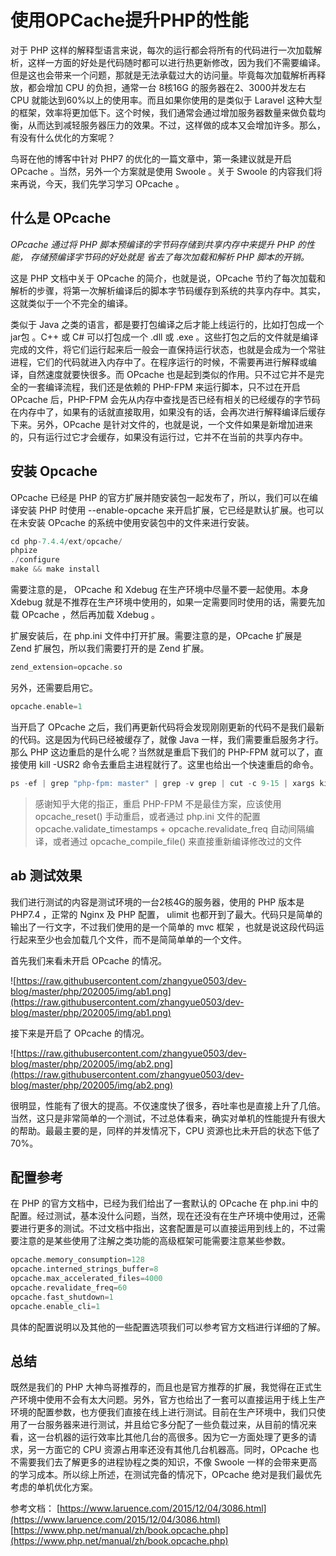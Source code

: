 # 使用OPCache提升PHP的性能

对于 PHP 这样的解释型语言来说，每次的运行都会将所有的代码进行一次加载解析，这样一方面的好处是代码随时都可以进行热更新修改，因为我们不需要编译。但是这也会带来一个问题，那就是无法承载过大的访问量。毕竟每次加载解析再释放，都会增加 CPU 的负担，通常一台 8核16G 的服务器在2、3000并发左右 CPU 就能达到60%以上的使用率。而且如果你使用的是类似于 Laravel 这种大型的框架，效率将更加低下。这个时候，我们通常会通过增加服务器数量来做负载均衡，从而达到减轻服务器压力的效果。不过，这样做的成本又会增加许多。那么，有没有什么优化的方案呢？

鸟哥在他的博客中针对 PHP7 的优化的一篇文章中，第一条建议就是开启 OPcache 。当然，另外一个方案就是使用 Swoole 。关于 Swoole 的内容我们将来再说，今天，我们先学习学习 OPcache 。

## 什么是 OPcache

*OPcache 通过将 PHP 脚本预编译的字节码存储到共享内存中来提升 PHP 的性能， 存储预编译字节码的好处就是 省去了每次加载和解析 PHP 脚本的开销。*

这是 PHP 文档中关于 OPcache 的简介，也就是说，OPcache 节约了每次加载和解析的步骤，将第一次解析编译后的脚本字节码缓存到系统的共享内存中。其实，这就类似于一个不完全的编译。

类似于 Java 之类的语言，都是要打包编译之后才能上线运行的，比如打包成一个 jar包 。C++ 或 C# 可以打包成一个 .dll 或 .exe 。这些打包之后的文件就是编译完成的文件，将它们运行起来后一般会一直保持运行状态，也就是会成为一个常驻进程，它们的代码就进入内存中了。在程序运行的时候，不需要再进行解释或编译，自然速度就要快很多。而 OPcache 也是起到类似的作用。只不过它并不是完全的一套编译流程，我们还是依赖的 PHP-FPM 来运行脚本，只不过在开启 OPcache 后，PHP-FPM 会先从内存中查找是否已经有相关的已经缓存的字节码在内存中了，如果有的话就直接取用，如果没有的话，会再次进行解释编译后缓存下来。另外，OPcache 是针对文件的，也就是说，一个文件如果是新增加进来的，只有运行过它才会缓存，如果没有运行过，它并不在当前的共享内存中。

## 安装 Opcache

OPcache 已经是 PHP 的官方扩展并随安装包一起发布了，所以，我们可以在编译安装 PHP 时使用 --enable-opcache 来开启扩展，它已经是默认扩展。也可以在未安装 OPcache 的系统中使用安装包中的文件来进行安装。

```php
cd php-7.4.4/ext/opcache/
phpize
./configure
make && make install
```

需要注意的是， OPcache 和 Xdebug 在生产环境中尽量不要一起使用。本身 Xdebug 就是不推荐在生产环境中使用的，如果一定需要同时使用的话，需要先加载 OPcache ，然后再加载 Xdebug 。

扩展安装后，在 php.ini 文件中打开扩展。需要注意的是，OPcache 扩展是 Zend 扩展包，所以我们需要打开的是 Zend 扩展。

```php
zend_extension=opcache.so
```

另外，还需要启用它。

```php
opcache.enable=1
```

当开启了 OPcache 之后，我们再更新代码将会发现刚刚更新的代码不是我们最新的代码。这是因为代码已经被缓存了，就像 Java 一样，我们需要重启服务才行。那么 PHP 这边重启的是什么呢？当然就是重启下我们的 PHP-FPM 就可以了，直接使用 kill -USR2 命令去重启主进程就行了。这里也给出一个快速重启的命令。

```php
ps -ef | grep "php-fpm: master" | grep -v grep | cut -c 9-15 | xargs kill -USR2
```

> 感谢知乎大佬的指正，重启 PHP-FPM 不是最佳方案，应该使用 opcache_reset() 手动重启，或者通过 php.ini 文件的配置 opcache.validate_timestamps + opcache.revalidate_freq 自动间隔编译，或者通过 opcache_compile_file() 来直接重新编译修改过的文件

## ab 测试效果

我们进行测试的内容是测试环境的一台2核4G的服务器，使用的 PHP 版本是 PHP7.4 ，正常的 Nginx 及 PHP 配置， ulimit 也都开到了最大。代码只是简单的输出了一行文字，不过我们使用的是一个简单的 mvc 框架 ，也就是说这段代码运行起来至少也会加载几个文件，而不是简简单单的一个文件。

首先我们来看未开启 OPcache 的情况。

![https://raw.githubusercontent.com/zhangyue0503/dev-blog/master/php/202005/img/ab1.png](https://raw.githubusercontent.com/zhangyue0503/dev-blog/master/php/202005/img/ab1.png)

接下来是开启了 OPcache 的情况。

![https://raw.githubusercontent.com/zhangyue0503/dev-blog/master/php/202005/img/ab2.png](https://raw.githubusercontent.com/zhangyue0503/dev-blog/master/php/202005/img/ab2.png)

很明显，性能有了很大的提高。不仅速度快了很多，吞吐率也是直接上升了几倍。当然，这只是非常简单的一个测试，不过总体看来，确实对单机的性能提升有很大的帮助。最最主要的是，同样的并发情况下，CPU 资源也比未开启的状态下低了70%。

## 配置参考

在 PHP 的官方文档中，已经为我们给出了一套默认的 OPcache 在 php.ini 中的配置。经过测试，基本没什么问题，当然，现在还没有在生产环境中使用过，还需要进行更多的测试。不过文档中指出，这套配置是可以直接运用到线上的，不过需要注意的是某些使用了注解之类功能的高级框架可能需要注意某些参数。

```php
opcache.memory_consumption=128
opcache.interned_strings_buffer=8
opcache.max_accelerated_files=4000
opcache.revalidate_freq=60
opcache.fast_shutdown=1
opcache.enable_cli=1
```

具体的配置说明以及其他的一些配置选项我们可以参考官方文档进行详细的了解。

## 总结

既然是我们的 PHP 大神鸟哥推荐的，而且也是官方推荐的扩展，我觉得在正式生产环境中使用不会有太大问题。另外，官方也给出了一套可以直接运用于线上生产环境的配置参数，也方便我们直接在线上进行测试。目前在生产环境中，我们只使用了一台服务器来进行测试，并且给它多分配了一些负载过来，从目前的情况来看，这一台机器的运行效率比其他几台的高很多。因为它一方面处理了更多的请求，另一方面它的 CPU 资源占用率还没有其他几台机器高。同时，OPcache 也不需要我们去了解更多的进程协程之类的知识，不像 Swoole 一样的会带来更高的学习成本。所以综上所述，在测试完备的情况下，OPcache 绝对是我们最优先考虑的单机优化方案。

参考文档：
[https://www.laruence.com/2015/12/04/3086.html](https://www.laruence.com/2015/12/04/3086.html)
[https://www.php.net/manual/zh/book.opcache.php](https://www.php.net/manual/zh/book.opcache.php)


